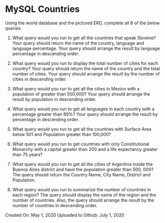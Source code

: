 # MySQL Countries

Using the world database and the pictured ERD, complete all 8 of the below queries.

1. What query would you run to get all the countries that speak Slovene? Your query should return the name of the country, language and language percentage. Your query should arrange the result by language percentage in descending order.

2. What query would you run to display the total number of cities for each country? Your query should return the name of the country and the total number of cities. Your query should arrange the result by the number of cities in descending order.

3. What query would you run to get all the cities in Mexico with a population of greater than 500,000? Your query should arrange the result by population in descending order.

4. What query would you run to get all languages in each country with a percentage greater than 89%? Your query should arrange the result by percentage in descending order.

5. What query would you run to get all the countries with Surface Area below 501 and Population greater than 100,000? 

6. What query would you run to get countries with only Constitutional Monarchy with a capital greater than 200 and a life expectancy greater than 75 years? 

7. What query would you run to get all the cities of Argentina inside the Buenos Aires district and have the population greater than 500, 000? The query should return the Country Name, City Name, District and Population.

8. What query would you run to summarize the number of countries in each region? The query should display the name of the region and the number of countries. Also, the query should arrange the result by the number of countries in descending order.

Created On: May 1, 2020
Uploaded to Github: July 1, 2020

